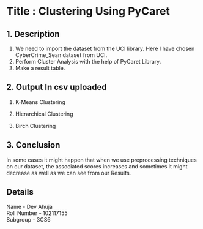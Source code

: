 # Title : Clustering Using PyCaret

## **1. Description**

1. We need to import the dataset from the UCI library. Here I have chosen CyberCrime_Sean dataset from UCI.
2. Perform Cluster Analysis with the help of PyCaret Library.
3. Make a result table.

## **2. Output In csv uploaded**

1. K-Means Clustering

2. Hierarchical Clustering

3. Birch Clustering

## **3. Conclusion**

In some cases it might happen that when we use preprocessing techniques on our dataset, the associated scores increases and sometimes it might decrease as well as we can see from our Results.

## **Details**

Name - Dev Ahuja
<br>
Roll Number - 102117155
<br>
Subgroup - 3CS6
